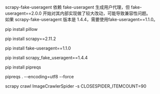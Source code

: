 scrapy-fake-useragent 依赖 fake-useragent 生成用户代理，但 fake-useragent==2.0.0 开始对其内部实现做了较大改动，可能导致兼容性问题。  
如果 scrapy-fake-useragent 版本是 1.4.4，需要使用fake-useragent==1.1.0。

pip install pillow  

pip install scrapy==2.11.2   

pip install fake-useragent==1.1.0   

pip install scrapy_fake_useragent==1.4.4  

pip install pipreqs   

pipreqs . --encoding=utf8 --force  

scrapy crawl ImageCrawlerSpider -s CLOSESPIDER_ITEMCOUNT=90
